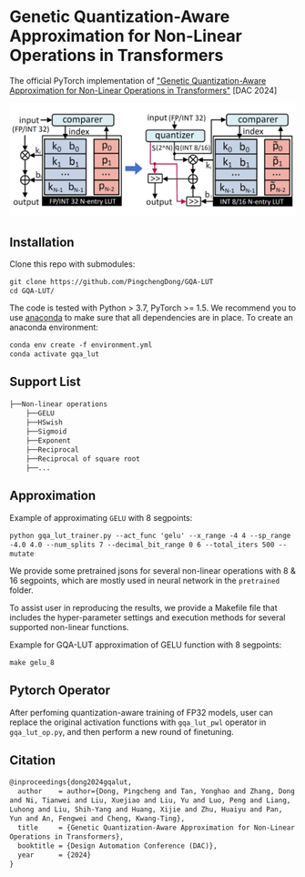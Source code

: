 # Genetic Quantization-Aware Approximation for Non-Linear Operations in Transformers
The official PyTorch implementation of ["Genetic Quantization-Aware Approximation for Non-Linear Operations in Transformers"](http://arxiv.org/abs/2403.19591) [DAC 2024]

![Demo](GQA_FIG.png)

## Installation
Clone this repo with submodules:
```
git clone https://github.com/PingchengDong/GQA-LUT
cd GQA-LUT/
```

The code is tested with Python > 3.7, PyTorch >= 1.5. We recommend you to use [anaconda](https://www.anaconda.com/) to make sure that all dependencies are in place. To create an anaconda environment:
```
conda env create -f environment.yml
conda activate gqa_lut
```

## Support List
```
├──Non-linear operations
    ├──GELU
    ├──HSwish
    ├──Sigmoid
    ├──Exponent
    ├──Reciprocal
    ├──Reciprocal of square root
    ├──...
```

## Approximation
Example of approximating ```GELU``` with 8 segpoints:
```
python gqa_lut_trainer.py --act_func 'gelu' --x_range -4 4 --sp_range -4.0 4.0 --num_splits 7 --decimal_bit_range 0 6 --total_iters 500 --mutate
```
We provide some pretrained jsons for several non-linear operations with 8 & 16 segpoints, which are mostly used in neural network in the ```pretrained``` folder.

To assist user in reproducing the results, we provide a Makefile file that includes the hyper-parameter settings and execution methods for several supported non-linear functions.

Example for GQA-LUT approximation of GELU function with 8 segpoints:
```
make gelu_8
```

## Pytorch Operator
After perfoming quantization-aware training of FP32 models, user can replace the original activation functions with ```gqa_lut_pwl``` operator in  ```gqa_lut_op.py```, and then perform a new round of finetuning.

## Citation
```
@inproceedings{dong2024gqalut,
  author    = author={Dong, Pingcheng and Tan, Yonghao and Zhang, Dong and Ni, Tianwei and Liu, Xuejiao and Liu, Yu and Luo, Peng and Liang, Luhong and Liu, Shih-Yang and Huang, Xijie and Zhu, Huaiyu and Pan, Yun and An, Fengwei and Cheng, Kwang-Ting},
  title     = {Genetic Quantization-Aware Approximation for Non-Linear Operations in Transformers},
  booktitle = {Design Automation Conference (DAC)},
  year      = {2024}
}

```
